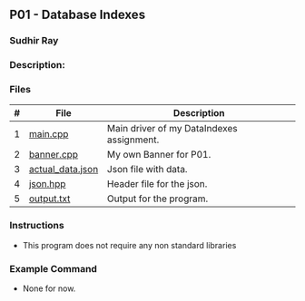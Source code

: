 ## P01 - Database Indexes
### Sudhir Ray
### Description:


### Files

|   #   | File     | Description                      |
| :---: | -------- | -------------------------------- |
|   1   | [main.cpp](https://github.com/Sudhir0228/3013-Algorithms-ray/blob/main/Assignments/P01/main.cpp) | Main driver of my DataIndexes assignment. |
|   2   | [banner.cpp](https://github.com/Sudhir0228/3013-Algorithms-ray/blob/main/Assignments/P01/Banner.cpp) | My own Banner for P01. |
|   3   | [actual_data.json](https://github.com/Sudhir0228/3013-Algorithms-ray/blob/main/Assignments/P01/actual_data.json) | Json file with data. |
|   4   | [json.hpp](https://github.com/Sudhir0228/3013-Algorithms-ray/blob/main/Assignments/P01/json.hpp) | Header file for the json. |
|   5   | [output.txt](https://github.com/Sudhir0228/3013-Algorithms-ray/blob/main/Assignments/P01/output.txt) | Output for the program. |


### Instructions

- This program does not require any non standard libraries

### Example Command

- None for now.




